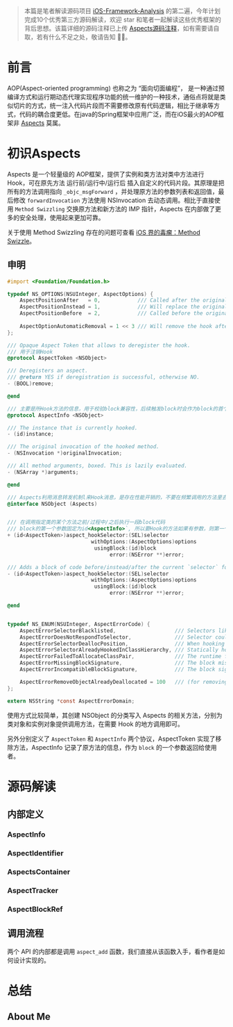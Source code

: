 > 本篇是笔者解读源码项目 [iOS-Framework-Analysis](https://github.com/SimonYHB/iOS-Framework-Analysis) 的第二遍，今年计划完成10个优秀第三方源码解读，欢迎 star 和笔者一起解读这些优秀框架的背后思想。该篇详细的源码注释已上传 [Aspects源码注释](https://github.com/SimonYHB/iOS-Framework-Analysis/tree/master/framework/Aspects)，如有需要请自取，若有什么不足之处，敬请告知  🐝🐝。

# 前言

AOP(Aspect-oriented programming)  也称之为 “面向切面编程”， 是一种通过预编译方式和运行期动态代理实现程序功能的统一维护的一种技术，通俗点将就是类似切片的方式，统一注入代码片段而不需要修改原有代码逻辑，相比于继承等方式，代码的耦合度更低。在java的Spring框架中应用广泛，而在iOS最火的AOP框架非 [Aspects](https://github.com/steipete/Aspects) 莫属。

# 初识Aspects

Aspects 是一个轻量级的 AOP框架，提供了实例和类方法对类中方法进行 Hook，可在原先方法 运行前/运行中/运行后 插入自定义的代码片段。其原理是把所有的方法调用指向 `_objc_msgForward` ，并处理原方法的参数列表和返回值，最后修改 `forwardInvocation` 方法使用 NSInvocation 去动态调用。相比于直接使用 `Method Swizzling` 交换原方法和新方法的 IMP 指针，Aspects 在内部做了更多的安全处理，使用起来更加可靠。

关于使用 Method Swizzling 存在的问题可查看 [iOS 界的毒瘤：Method Swizzle](https://juejin.im/entry/5a1fceddf265da43310d9985#menu_index_10)。

## 申明

```objective-c
#import <Foundation/Foundation.h>

typedef NS_OPTIONS(NSUInteger, AspectOptions) {
    AspectPositionAfter   = 0,            /// Called after the original implementation (default)
    AspectPositionInstead = 1,            /// Will replace the original implementation.
    AspectPositionBefore  = 2,            /// Called before the original implementation.
    
    AspectOptionAutomaticRemoval = 1 << 3 /// Will remove the hook after the first execution.
};

/// Opaque Aspect Token that allows to deregister the hook.
/// 用于注销Hook
@protocol AspectToken <NSObject>

/// Deregisters an aspect.
/// @return YES if deregistration is successful, otherwise NO.
- (BOOL)remove;

@end

/// 主要是所Hook方法的信息，用于校验block兼容性，后续触发block时会作为block的首个参数
@protocol AspectInfo <NSObject>

/// The instance that is currently hooked.
- (id)instance;

/// The original invocation of the hooked method.
- (NSInvocation *)originalInvocation;

/// All method arguments, boxed. This is lazily evaluated.
- (NSArray *)arguments;

@end

/// Aspects利用消息转发机制l来Hook消息，是存在性能开销的，不要在频繁调用的方法里去使用Aspects，主要用在view/controller的代码中
@interface NSObject (Aspects)


/// 在调用指定类的某个方法之前/过程中/之后执行一段block代码
/// block的第一个参数固定为id<AspectInfo>`, 所以要Hook的方法如果有参数，则第一个参数必须为对象，否则在比对签名时或校验不过
+ (id<AspectToken>)aspect_hookSelector:(SEL)selector
                           withOptions:(AspectOptions)options
                            usingBlock:(id)block
                                 error:(NSError **)error;

/// Adds a block of code before/instead/after the current `selector` for a specific instance.
- (id<AspectToken>)aspect_hookSelector:(SEL)selector
                           withOptions:(AspectOptions)options
                            usingBlock:(id)block
                                 error:(NSError **)error;

@end


typedef NS_ENUM(NSUInteger, AspectErrorCode) {
    AspectErrorSelectorBlacklisted,                   /// Selectors like release, retain, autorelease are blacklisted.
    AspectErrorDoesNotRespondToSelector,              /// Selector could not be found.
    AspectErrorSelectorDeallocPosition,               /// When hooking dealloc, only AspectPositionBefore is allowed.
    AspectErrorSelectorAlreadyHookedInClassHierarchy, /// Statically hooking the same method in subclasses is not allowed.
    AspectErrorFailedToAllocateClassPair,             /// The runtime failed creating a class pair.
    AspectErrorMissingBlockSignature,                 /// The block misses compile time signature info and can't be called.
    AspectErrorIncompatibleBlockSignature,            /// The block signature does not match the method or is too large.

    AspectErrorRemoveObjectAlreadyDeallocated = 100   /// (for removing) The object hooked is already deallocated.
};

extern NSString *const AspectErrorDomain;

```

使用方式比较简单，其创建 NSObject 的分类写入 Aspects 的相关方法，分别为类对象和实例对象提供调用方法，在需要 Hook 的地方调用即可。

另外分别定义了 `AspectToken` 和 `AspectInfo` 两个协议，AspectToken 实现了移除方法，AspectInfo 记录了原方法的信息，作为 `block` 的一个参数返回给使用者。

# 源码解读

## 内部定义

### AspectInfo

### AspectIdentifier

### AspectsContainer

### AspectTracker

### AspectBlockRef



## 调用流程

两个 API 的内部都是调用 `aspect_add` 函数，我们直接从该函数入手，看作者是如何设计实现的。



# 总结

## About Me



